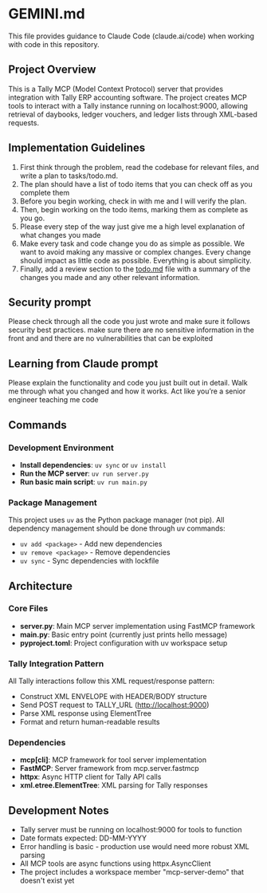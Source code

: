 # GEMINI.md

This file provides guidance to Claude Code (claude.ai/code) when working with code in this repository.

## Project Overview

This is a Tally MCP (Model Context Protocol) server that provides integration with Tally ERP accounting software. The project creates MCP tools to interact with a Tally instance running on localhost:9000, allowing retrieval of daybooks, ledger vouchers, and ledger lists through XML-based requests.

## Implementation Guidelines

1. First think through the problem, read the codebase for relevant files, and write a plan to tasks/todo.md.
2. The plan should have a list of todo items that you can check off as you complete them
3. Before you begin working, check in with me and I will verify the plan.
4. Then, begin working on the todo items, marking them as complete as you go.
5. Please every step of the way just give me a high level explanation of what changes you made
6. Make every task and code change you do as simple as possible. We want to avoid making any massive or complex changes. Every change should impact as little code as possible. Everything is about simplicity.
7. Finally, add a review section to the [todo.md](http://todo.md/) file with a summary of the changes you made and any other relevant information.

## Security prompt

Please check through all the code you just wrote and make sure it follows security best practices. make sure there are no sensitive information in the front and and there are no vulnerabilities that can be exploited

## Learning from Claude prompt

Please explain the functionality and code you just built out in detail. Walk me through what you changed and how it works. Act like you’re a senior engineer teaching me code

## Commands

### Development Environment

- **Install dependencies**: `uv sync` or `uv install`
- **Run the MCP server**: `uv run server.py`
- **Run basic main script**: `uv run main.py`

### Package Management

This project uses `uv` as the Python package manager (not pip). All dependency management should be done through uv commands:

- `uv add <package>` - Add new dependencies
- `uv remove <package>` - Remove dependencies
- `uv sync` - Sync dependencies with lockfile

## Architecture

### Core Files

- **server.py**: Main MCP server implementation using FastMCP framework
- **main.py**: Basic entry point (currently just prints hello message)
- **pyproject.toml**: Project configuration with uv workspace setup

### Tally Integration Pattern

All Tally interactions follow this XML request/response pattern:

- Construct XML ENVELOPE with HEADER/BODY structure
- Send POST request to TALLY_URL (<http://localhost:9000>)
- Parse XML response using ElementTree
- Format and return human-readable results

### Dependencies

- **mcp[cli]**: MCP framework for tool server implementation
- **FastMCP**: Server framework from mcp.server.fastmcp
- **httpx**: Async HTTP client for Tally API calls
- **xml.etree.ElementTree**: XML parsing for Tally responses

## Development Notes

- Tally server must be running on localhost:9000 for tools to function
- Date formats expected: DD-MM-YYYY
- Error handling is basic - production use would need more robust XML parsing
- All MCP tools are async functions using httpx.AsyncClient
- The project includes a workspace member "mcp-server-demo" that doesn't exist yet
